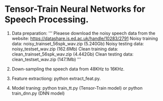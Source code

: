 # Tensor-Train Neural Networks for Speech Processing. 


1. Data preparation: 
'''
Pleaese download the noisy speech data from the website: https://datashare.is.ed.ac.uk/handle/10283/2791 
Noisy training data: noisy_trainset_56spk_wav.zip (5.240Gb)
Noisy testing data:  noisy_testset_wav.zip (162.6Mb)
Clean training data: clean_trainset_56spk_wav.zip (4.442Gb)
Clean testing data:  clean_testset_wav.zip (147.1Mb)
'''

2. Down-sampling the speech data from 48KHz to 16KHz. 

3. Feature extractiong: python extract_feat.py. 

4. Model traning: python train_tt.py (Tensor-Train model) or python train_dnn.py (DNN model)

